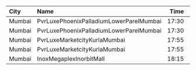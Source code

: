 | City   | Name                                    |  Time | Type          | Price | Capacity | Booked |
| :----- | :-------------------------------------- | ----: | :------------ | ----: | -------: | -----: |
| Mumbai | PvrLuxePhoenixPalladiumLowerParelMumbai | 17:30 | 3DPrimePlus   |  750₹ |       15 |      0 |
| Mumbai | PvrLuxePhoenixPalladiumLowerParelMumbai | 17:30 | 3DPrime       |  750₹ |        6 |      0 |
| Mumbai | PvrLuxeMarketcityKurlaMumbai            | 17:55 | 3DGoldPremium |  430₹ |       12 |      2 |
| Mumbai | PvrLuxeMarketcityKurlaMumbai            | 17:55 | 3DGoldStar    |  430₹ |       18 |      0 |
| Mumbai | InoxMegaplexInorbitMall                 | 18:15 | Kiddles       |  210₹ |       26 |      0 |